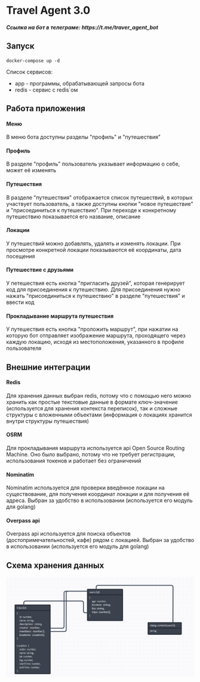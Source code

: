 <h1>Travel Agent 3.0</h1>

<h5>Ссылка на бот в телеграме: https://t.me/traver_agent_bot<h5>

<h2>Запуск</h2>

```
docker-compose up -d
```

<p>
    Список сервисов:
    <ul>
        <li>app - программы, обрабатывающей запросы бота</li>
        <li>redis - сервис с redis`ом</li>
    </ul>
</p>

<h2>Работа приложения</h2>

<h4>Меню</h4>
<p>В меню бота доступны разделы "профиль" и "путешествия"</p>
<h4>Профиль</h4>
<p>В разделе "профиль" пользователь указывает информацию о себе, может её изменять</p>
<h4>Путешествия</h4>
<p>В разделе "путешествия" отображается список путешествий, в которых участвует пользователь, а также доступны кнопки "новое путешествие" и "присоединиться к путешествию". При переходе к конкретному путешествию показывается его название, описание</p>
<h4>Локации</h4>
<p>У путешествий можно добавлять, удалять и изменять локации. При просмотре конкретной локации показываются её координаты, дата посещения</p>
<h4>Путешествие с друзьями</h4>
<p>У петешествия есть кнопка "пригласить друзей", которая генерирует код для присоединения к путешествию. Для присоединения нужно нажать "присоединиться к путешествию" в разделе "путешествия" и ввести код</p>
<h4>Прокладывание маршрута путешествия</h4>
<p>У путешествия есть кнопка "проложить маршрут", при нажатии на которую бот отправляет изображение маршрута, проходящего через каждую локацию, исходя из местоположения, указанного в профиле пользователя</p>

<h2>Внешние интеграции</h2>
<h4>Redis</h4>
<p>Для хранения данных выбран redis, потому что с помощью него можно хранить как простые текстовые данные в формате ключ-значение (используется для хранения контекста переписок), так и сложные структуры с вложенными объектами (информация о локациях хранится внутри структуры путешествия)</p>
<h4>OSRM</h4>
<p>Для прокладывания маршрута используется api Open Source Routing Machine. Оно было выбрано, потому что не требует регистрации, использования токенов и работает без ограничений</p>
<h4>Nominatim</h4>
<p>Nominatim используется для проверки введённое локации на существование, для получения координат локации и для получения её адреса. Выбран за удобство в использовании (используется его модуль для golang)</p>
<h4>Overpass api</h4>
<p>Overpass api используется для поиска объектов (достопримечательностей, кафе) рядом с локацией. Выбран за удобство в использовании (используется его модуль для golang)</p>

<h2>Схема хранения данных</h2>
<img src="./assets/data-scheme.png">
